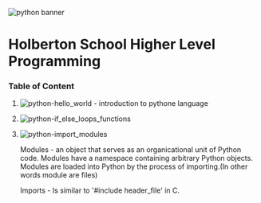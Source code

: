 ![python banner](https://media.giphy.com/media/coxQHKASG60HrHtvkt/giphy.gif)
# Holberton School Higher Level Programming

### Table of Content
1. ![python-hello_world](https://github.com/LizzGarleb/holbertonschool-higher_level_programming/tree/master/python-hello_world) - introduction to pythone language
2. ![python-if_else_loops_functions](https://github.com/LizzGarleb/holbertonschool-higher_level_programming/tree/master/python-if_else_loops_functions)

3. ![python-import_modules](https://github.com/LizzGarleb/holbertonschool-higher_level_programming/tree/master/python-import_modules)

    Modules - an object that serves as an organicational unit of Python code. Modules have a namespace containing arbitrary Python objects. Modules are loaded into Python by the process of importing.(In other words module are files)

    Imports - Is similar to '#include header_file' in C. 